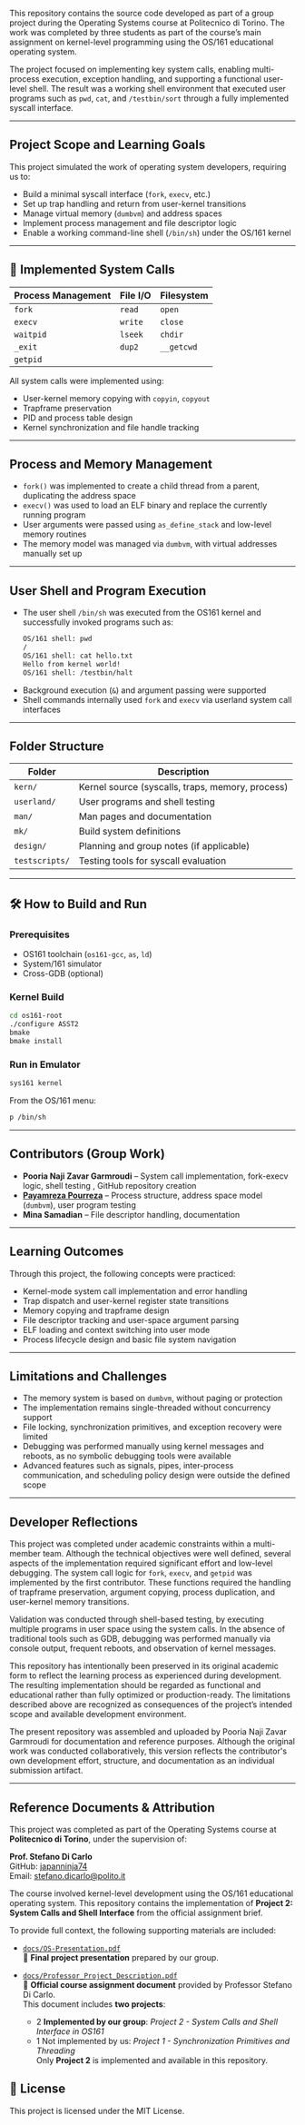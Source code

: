 This repository contains the source code developed as part of a group project during the Operating Systems course at Politecnico di Torino. The work was completed by three students as part of the course’s main assignment on kernel-level programming using the OS/161 educational operating system.

The project focused on implementing key system calls, enabling multi-process execution, exception handling, and supporting a functional user-level shell. The result was a working shell environment that executed user programs such as `pwd`, `cat`, and `/testbin/sort` through a fully implemented syscall interface.

---

## Project Scope and Learning Goals

This project simulated the work of operating system developers, requiring us to:
- Build a minimal syscall interface (`fork`, `execv`, etc.)
- Set up trap handling and return from user-kernel transitions
- Manage virtual memory (`dumbvm`) and address spaces
- Implement process management and file descriptor logic
- Enable a working command-line shell (`/bin/sh`) under the OS/161 kernel

---

## 🔧 Implemented System Calls

| Process Management | File I/O     | Filesystem     |
|--------------------|--------------|----------------|
| `fork`             | `read`       | `open`         |
| `execv`            | `write`      | `close`        |
| `waitpid`          | `lseek`      | `chdir`        |
| `_exit`            | `dup2`       | `__getcwd`     |
| `getpid`           |              |                |

All system calls were implemented using:
- User-kernel memory copying with `copyin`, `copyout`
- Trapframe preservation
- PID and process table design
- Kernel synchronization and file handle tracking

---

##  Process and Memory Management

- `fork()` was implemented to create a child thread from a parent, duplicating the address space
- `execv()` was used to load an ELF binary and replace the currently running program
- User arguments were passed using `as_define_stack` and low-level memory routines
- The memory model was managed via `dumbvm`, with virtual addresses manually set up

---

##  User Shell and Program Execution

- The user shell `/bin/sh` was executed from the OS161 kernel and successfully invoked programs such as:
  ```sh
  OS/161 shell: pwd
  /
  OS/161 shell: cat hello.txt
  Hello from kernel world!
  OS/161 shell: /testbin/halt
  ```
- Background execution (`&`) and argument passing were supported
- Shell commands internally used `fork` and `execv` via userland system call interfaces

---

##  Folder Structure

| Folder         | Description                                       |
|----------------|---------------------------------------------------|
| `kern/`        | Kernel source (syscalls, traps, memory, process) |
| `userland/`    | User programs and shell testing                  |
| `man/`         | Man pages and documentation                      |
| `mk/`          | Build system definitions                         |
| `design/`      | Planning and group notes (if applicable)         |
| `testscripts/` | Testing tools for syscall evaluation             |

---

## 🛠️ How to Build and Run

### Prerequisites
- OS161 toolchain (`os161-gcc`, `as`, `ld`)
- System/161 simulator
- Cross-GDB (optional)

### Kernel Build
```bash
cd os161-root
./configure ASST2
bmake
bmake install
```

### Run in Emulator
```bash
sys161 kernel
```

From the OS/161 menu:
```sh
p /bin/sh
```

---

##  Contributors (Group Work)

- **Pooria Naji Zavar Garmroudi** – System call implementation, fork-execv logic, shell testing , GitHub repository creation
- **[Payamreza Pourreza](https://github.com/PYR-PRZ)** – Process structure, address space model (`dumbvm`), user program testing
- **Mina Samadian** – File descriptor handling, documentation

---

##  Learning Outcomes

Through this project, the following concepts were practiced:
- Kernel-mode system call implementation and error handling
- Trap dispatch and user-kernel register state transitions
- Memory copying and trapframe design
- File descriptor tracking and user-space argument parsing
- ELF loading and context switching into user mode
- Process lifecycle design and basic file system navigation

---

##  Limitations and Challenges

- The memory system is based on `dumbvm`, without paging or protection
- The implementation remains single-threaded without concurrency support
- File locking, synchronization primitives, and exception recovery were limited
- Debugging was performed manually using kernel messages and reboots, as no symbolic debugging tools were available
- Advanced features such as signals, pipes, inter-process communication, and scheduling policy design were outside the defined scope

---

##  Developer Reflections

This project was completed under academic constraints within a multi-member team. Although the technical objectives were well defined, several aspects of the implementation required significant effort and low-level debugging. The system call logic for `fork`, `execv`, and `getpid` was implemented by the first contributor. These functions required the handling of trapframe preservation, argument copying, process duplication, and user-kernel memory transitions.

Validation was conducted through shell-based testing, by executing multiple programs in user space using the system calls. In the absence of traditional tools such as GDB, debugging was performed manually via console output, frequent reboots, and observation of kernel messages.

This repository has intentionally been preserved in its original academic form to reflect the learning process as experienced during development. The resulting implementation should be regarded as functional and educational rather than fully optimized or production-ready. The limitations described above are recognized as consequences of the project’s intended scope and available development environment.

The present repository was assembled and uploaded by Pooria Naji Zavar Garmroudi for documentation and reference purposes. Although the original work was conducted collaboratively, this version reflects the contributor's own development effort, structure, and documentation as an individual submission artifact.

---
##  Reference Documents & Attribution

This project was completed as part of the Operating Systems course at **Politecnico di Torino**, under the supervision of:

**Prof. Stefano Di Carlo**  
GitHub: [japanninja74](https://github.com/japanninja74)  
Email: stefano.dicarlo@polito.it

The course involved kernel-level development using the OS/161 educational operating system. This repository contains the implementation of **Project 2: System Calls and Shell Interface** from the official assignment brief.

To provide full context, the following supporting materials are included:

- [`docs/OS-Presentation.pdf`](./docs/OS-Presentation.pdf)  
  📑 **Final project presentation** prepared by our group.

- [`docs/Professor_Project_Description.pdf`](./docs/Professor_Project_Description.pdf)  
  📜 **Official course assignment document** provided by Professor Stefano Di Carlo.  
  This document includes **two projects**:
  - 2 **Implemented by our group**: *Project 2 - System Calls and Shell Interface in OS161*
  - 1 Not implemented by us: *Project 1 - Synchronization Primitives and Threading*  
  Only **Project 2** is implemented and available in this repository.


## 📄 License

This project is licensed under the MIT License.
